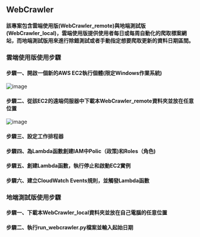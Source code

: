 ## WebCrawler
#### 該專案包含雲端使用版(WebCrawler_remote)與地端測試版(WebCrawler_local)，雲端使用版提供使用者每日或每周自動化的爬取標案網站，而地端測試版用來進行除錯測試或者手動指定想要爬取更新的資料日期區間。

### 雲端使用版使用步驟
#### 步驟一、開啟一個新的AWS EC2執行個體(限定Windows作業系統)
![image](https://user-images.githubusercontent.com/62537043/127832810-0c28a1d7-3f2c-43a5-99f2-c7191a9dd694.png)
#### 步驟二、從該EC2的遠端伺服器中下載本WebCrawler_remote資料夾並放在任意位置
![image](https://user-images.githubusercontent.com/62537043/127833755-dd57f166-b60f-44a8-92cf-035d2505876e.png)
#### 步驟三、設定工作排程器

#### 步驟四、為Lambda函數創建IAM中Polic（政策)和Roles（角色)
#### 步驟五、創建Lambda函數，執行停止和啟動EC2實例
#### 步驟六、建立CloudWatch Events規則，並觸發Lambda函數

### 地端測試版使用步驟
#### 步驟一、下載本WebCrawler_local資料夾並放在自己電腦的任意位置
#### 步驟二、執行run_webcrawler.py檔案並輸入起始日期


